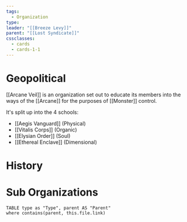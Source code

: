```yaml
---
tags:
  - Organization
type: 
leader: "[[Breeze Levy]]"
parent: "[[Lost Syndicate]]"
cssclasses:
  - cards
  - cards-1-1
---
```


# Geopolitical
[[Arcane Veil]] is an organization set out to educate its members into the ways of the [[Arcane]] for the purposes of [[Monster]] control.

It's split up into the 4 schools:
- [[Aegis Vanguard]] (Physical)
- [[Vitalis Corps]] (Organic)
- [[Elysian Order]] (Soul)
- [[Ethereal Enclave]] (Dimensional)
# History

# Sub Organizations
```dataview
TABLE type as "Type", parent AS "Parent"
where contains(parent, this.file.link)
```

